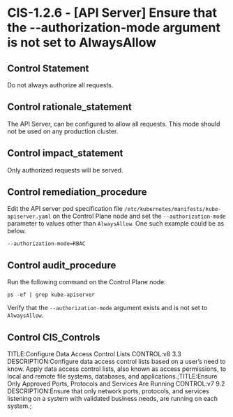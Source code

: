# CIS-1.2.6 - \[API Server\] Ensure that the --authorization-mode argument is not set to AlwaysAllow

## Control Statement

Do not always authorize all requests.

## Control rationale_statement

The API Server, can be configured to allow all requests. This mode should not be used on any production cluster.

## Control impact_statement

Only authorized requests will be served.

## Control remediation_procedure

Edit the API server pod specification file `/etc/kubernetes/manifests/kube-apiserver.yaml` on the Control Plane node and set the `--authorization-mode` parameter to values other than `AlwaysAllow`. One such example could be as below.

```
--authorization-mode=RBAC
```

## Control audit_procedure

Run the following command on the Control Plane node:

```
ps -ef | grep kube-apiserver
```

Verify that the `--authorization-mode` argument exists and is not set to `AlwaysAllow`.

## Control CIS_Controls

TITLE:Configure Data Access Control Lists CONTROL:v8 3.3 DESCRIPTION:Configure data access control lists based on a user’s need to know. Apply data access control lists, also known as access permissions, to local and remote file systems, databases, and applications.;TITLE:Ensure Only Approved Ports, Protocols and Services Are Running CONTROL:v7 9.2 DESCRIPTION:Ensure that only network ports, protocols, and services listening on a system with validated business needs, are running on each system.;
